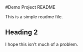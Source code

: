 #Demo Project README

This is a simple readme file.

## Heading 2

I hope this isn't much of a problem.
